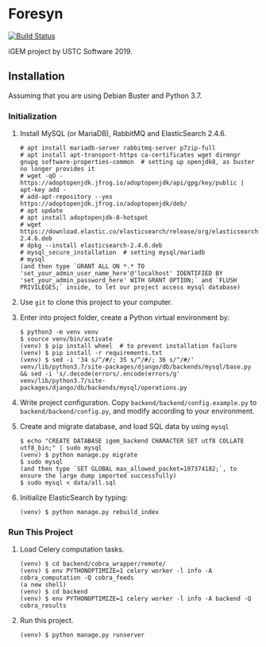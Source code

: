 # Foresyn
[![Build Status](https://travis-ci.com/USTCSoftware2019/foresyn.svg?branch=master)](https://travis-ci.com/USTCSoftware2019/foresyn)

iGEM project by USTC Software 2019. 

## Installation

Assuming that you are using Debian Buster and Python 3.7.

### Initialization

1. Install MySQL (or MariaDB), RabbitMQ and ElasticSearch 2.4.6.

   ```shell
   # apt install mariadb-server rabbitmq-server p7zip-full
   # apt install apt-transport-https ca-certificates wget dirmngr gnupg software-properties-common  # setting up openjdk8, as buster no longer provides it
   # wget -qO - https://adoptopenjdk.jfrog.io/adoptopenjdk/api/gpg/key/public | apt-key add -
   # add-apt-repository --yes https://adoptopenjdk.jfrog.io/adoptopenjdk/deb/
   # apt update
   # apt install adoptopenjdk-8-hotspot
   # wget https://download.elastic.co/elasticsearch/release/org/elasticsearch/distribution/deb/elasticsearch/2.4.6/elasticsearch-2.4.6.deb
   # dpkg --install elasticsearch-2.4.6.deb
   # mysql_secure_installation  # setting mysql/mariadb
   # mysql  
   (and then type `GRANT ALL ON *.* TO 'set_your_admin_user_name_here'@'localhost' IDENTIFIED BY 'set_your_admin_password_here' WITH GRANT OPTION;` and `FLUSH PRIVILEGES;` inside, to let our project access mysql database)
   ```

2. Use `git` to clone this project to your computer.

3. Enter into project folder, create a Python virtual environment by:

   ```shell
   $ python3 -m venv venv
   $ source venv/bin/activate
   (venv) $ pip install wheel  # to prevent installation failure
   (venv) $ pip install -r requirements.txt
   (venv) $ sed -i '34 s/^/#/; 35 s/^/#/; 36 s/^/#/' venv/lib/python3.7/site-packages/django/db/backends/mysql/base.py && sed -i 's/.decode(errors/.encode(errors/g' venv/lib/python3.7/site-packages/django/db/backends/mysql/operations.py
   ```

4. Write project configuration. Copy `backend/backend/config.example.py` to `backend/backend/config.py`, and modify according to your environment.

5. Create and migrate database, and load SQL data by using `mysql`

   ```shell
   $ echo "CREATE DATABASE igem_backend CHARACTER SET utf8 COLLATE utf8_bin;" | sudo mysql
   (venv) $ python manage.py migrate
   $ sudo mysql
   (and then type `SET GLOBAL max_allowed_packet=107374182;`, to ensure the large dump imported successfully)
   $ sudo mysql < data/all.sql
   ```

6. Initialize ElasticSearch by typing:

   ```shell
   (venv) $ python manage.py rebuild_index
   ```


### Run This Project

1. Load Celery computation tasks.

   ```shell
   (venv) $ cd backend/cobra_wrapper/remote/
   (venv) $ env PYTHONOPTIMIZE=1 celery worker -l info -A cobra_computation -Q cobra_feeds
   (a new shell)
   (venv) $ cd backend
   (venv) $ env PYTHONOPTIMIZE=1 celery worker -l info -A backend -Q cobra_results
   ```

2. Run this project.

   ```shell
   (venv) $ python manage.py runserver
   ```

   